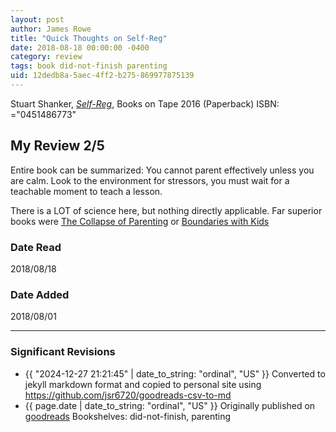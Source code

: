 ```yaml
---
layout: post
author: James Rowe
title: "Quick Thoughts on Self-Reg"
date: 2018-08-18 00:00:00 -0400
category: review
tags: book did-not-finish parenting
uid: 12dedb8a-5aec-4ff2-b275-869977875139
---
```


Stuart Shanker, *[Self-Reg](https://www.goodreads.com/book/show/28012931)*,  Books on Tape 2016 (Paperback) ISBN: ="0451486773"

## My Review 2/5

Entire book can be summarized: You cannot parent effectively unless you are calm. Look to the environment for stressors, you must wait for a teachable moment to teach a lesson.

There is a LOT of science here, but nothing directly applicable. Far superior books were [The Collapse of Parenting](https://www.goodreads.com/book/show/25273812) or [Boundaries with Kids](https://www.goodreads.com/book/show/104887)

### Date Read
2018/08/18

### Date Added
2018/08/01

---

### Significant Revisions

- {{ "2024-12-27 21:21:45" | date_to_string: "ordinal", "US" }} Converted to jekyll markdown format and copied to personal site using <https://github.com/jsr6720/goodreads-csv-to-md>
- {{ page.date | date_to_string: "ordinal", "US" }} Originally published on [goodreads](https://www.goodreads.com) Bookshelves: did-not-finish, parenting